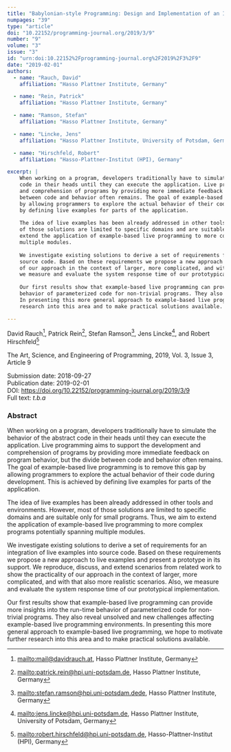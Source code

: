 ```yaml
---
title: "Babylonian-style Programming: Design and Implementation of an Integration of Live Examples into General-purpose Source Code"
numpages: "39"
type: "article"
doi: "10.22152/programming-journal.org/2019/3/9"
number: "9"
volume: "3"
issue: "3"
id: "urn:doi:10.22152%2Fprogramming-journal.org%2F2019%2F3%2F9"
date: "2019-02-01"
authors: 
  - name: "Rauch, David"
    affiliation: "Hasso Plattner Institute, Germany"

  - name: "Rein, Patrick"
    affiliation: "Hasso Plattner Institute, Germany"

  - name: "Ramson, Stefan"
    affiliation: "Hasso Plattner Institute, Germany"

  - name: "Lincke, Jens"
    affiliation: "Hasso Plattner Institute, University of Potsdam, Germany"

  - name: "Hirschfeld, Robert"
    affiliation: "Hasso-Plattner-Institut (HPI), Germany"

excerpt: |
    When working on a program, developers traditionally have to simulate the behavior of the abstract
    code in their heads until they can execute the application. Live programming aims to support the development
    and comprehension of programs by providing more immediate feedback on program behavior, but the divide
    between code and behavior often remains. The goal of example-based live programming is to remove this gap
    by allowing programmers to explore the actual behavior of their code during development. This is achieved
    by defining live examples for parts of the application.
    
    The idea of live examples has been already addressed in other tools and environments. However, most
    of those solutions are limited to specific domains and are suitable only for small programs. Thus, we aim to
    extend the application of example-based live programming to more complex programs potentially spanning
    multiple modules.
    
    We investigate existing solutions to derive a set of requirements for an integration of live examples into
    source code. Based on these requirements we propose a new approach to live examples and present a prototype in its support. We reproduce, discuss, and extend scenarios from related work to show the practicality
    of our approach in the context of larger, more complicated, and with that also more realistic scenarios. Also,
    we measure and evaluate the system response time of our prototypical implementation.
    
    Our first results show that example-based live programming can provide more insights into the run-time
    behavior of parameterized code for non-trivial programs. They also reveal unsolved and new challenges affecting example-based live programming environments.
    In presenting this more general approach to example-based live programming, we hope to motivate further
    research into this area and to make practical solutions available.

---
```

David Rauch[^1], Patrick Rein[^2], Stefan Ramson[^3], Jens Lincke[^4], and Robert Hirschfeld[^5]

The Art, Science, and Engineering of Programming, 2019, Vol. 3, Issue 3, Article 9

Submission date: 2018-09-27  
Publication date: 2019-02-01  
DOI: <https://doi.org/10.22152/programming-journal.org/2019/3/9>  
Full text: *t.b.a*  


### Abstract
When working on a program, developers traditionally have to simulate the behavior of the abstract
code in their heads until they can execute the application. Live programming aims to support the development
and comprehension of programs by providing more immediate feedback on program behavior, but the divide
between code and behavior often remains. The goal of example-based live programming is to remove this gap
by allowing programmers to explore the actual behavior of their code during development. This is achieved
by defining live examples for parts of the application.

The idea of live examples has been already addressed in other tools and environments. However, most
of those solutions are limited to specific domains and are suitable only for small programs. Thus, we aim to
extend the application of example-based live programming to more complex programs potentially spanning
multiple modules.

We investigate existing solutions to derive a set of requirements for an integration of live examples into
source code. Based on these requirements we propose a new approach to live examples and present a prototype in its support. We reproduce, discuss, and extend scenarios from related work to show the practicality
of our approach in the context of larger, more complicated, and with that also more realistic scenarios. Also,
we measure and evaluate the system response time of our prototypical implementation.

Our first results show that example-based live programming can provide more insights into the run-time
behavior of parameterized code for non-trivial programs. They also reveal unsolved and new challenges affecting example-based live programming environments.
In presenting this more general approach to example-based live programming, we hope to motivate further
research into this area and to make practical solutions available.



[^1]: <mailto:mail@davidrauch.at>, Hasso Plattner Institute, Germany
[^2]: <mailto:patrick.rein@hpi.uni-potsdam.de>, Hasso Plattner Institute, Germany
[^3]: <mailto:stefan.ramson@hpi.uni-potsdam.dede>, Hasso Plattner Institute, Germany
[^4]: <mailto:jens.lincke@hpi.uni-potsdam.de>, Hasso Plattner Institute, University of Potsdam, Germany
[^5]: <mailto:robert.hirschfeld@hpi.uni-potsdam.de>, Hasso-Plattner-Institut (HPI), Germany
